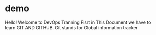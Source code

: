 # demo

Hello! Welcome to DevOps Tranning 
Fisrt in This Document we have to learn GIT AND GITHUB.
Git stands for Global information tracker
